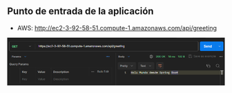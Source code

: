 ## Punto de entrada de la aplicación
* AWS: http://ec2-3-92-58-51.compute-1.amazonaws.com/api/greeting

![Captura de Pantalla](https://github.com/ldelacruzg/aws-spring-boot/blob/master/Captura%20de%20pantalla%202024-01-11%20151002.png)
